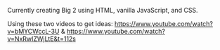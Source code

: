 Currently creating Big 2 using HTML, vanilla JavaScript, and CSS.

Using these two videos to get ideas: https://www.youtube.com/watch?v=bMYCWccL-3U & https://www.youtube.com/watch?v=NxRwIZWjLtE&t=112s
